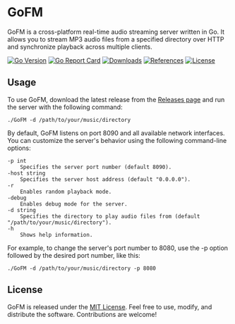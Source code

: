 GoFM
=====
GoFM is a cross-platform real-time audio streaming server written in Go. It allows you to stream MP3 audio files from a specified directory over HTTP and synchronize playback across multiple clients.

[![Go Version](https://img.shields.io/badge/Go-v1.16-blue)](https://golang.org/dl/)
[![Go Report Card](https://goreportcard.com/badge/github.com/PxGo/GoFM)](https://goreportcard.com/report/github.com/PxGo/GoFM)
[![Downloads](https://img.shields.io/github/downloads/PxGo/GoFM/total)](https://github.com/PxGo/GoFM/releases)
[![References](https://img.shields.io/github/forks/PxGo/GoFM?label=references)](https://github.com/PxGo/GoFM/network/members)
[![License](https://img.shields.io/github/license/PxGo/GoFM)](https://github.com/PxGo/GoFM/blob/main/LICENSE)


Usage
-----
To use GoFM, download the latest release from the [Releases page](https://github.com/PxGo/GoFM/releases) and run the server with the following command:

```
./GoFM -d /path/to/your/music/directory
```

By default, GoFM listens on port 8090 and all available network interfaces. You can customize the server's behavior using the following command-line options:

```
-p int
    Specifies the server port number (default 8090).
-host string
    Specifies the server host address (default "0.0.0.0").
-r
    Enables random playback mode.
-debug
    Enables debug mode for the server.
-d string
    Specifies the directory to play audio files from (default "/path/to/your/music/directory").
-h
    Shows help information.
```

For example, to change the server's port number to 8080, use the -p option followed by the desired port number, like this:
```
./GoFM -d /path/to/your/music/directory -p 8080
```

License
-----
GoFM is released under the [MIT License](https://github.com/PxGo/GoFM/blob/main/LICENSE). Feel free to use, modify, and distribute the software. Contributions are welcome!